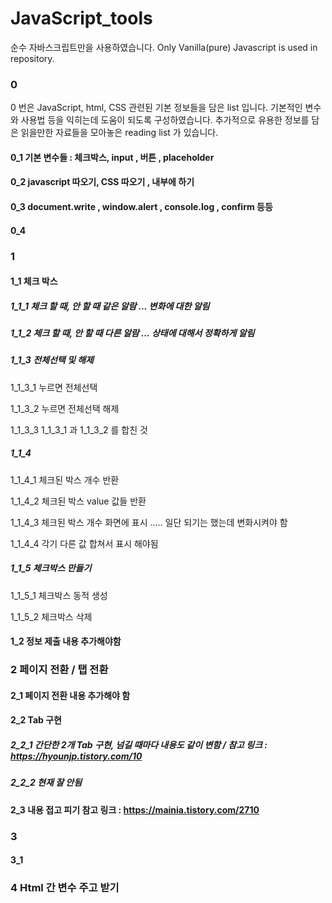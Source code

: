 # JavaScript_tools

순수 자바스크립트만을 사용하였습니다. 
Only Vanilla(pure) Javascript is used in repository. 

### 0

0 번은 JavaScript, html, CSS 관련된 기본 정보들을 담은 list 입니다. 
기본적인 변수와 사용법 등을 익히는데 도움이 되도록 구성하였습니다. 
추가적으로 유용한 정보를 담은 읽을만한 자료들을 모아놓은 reading list 가 있습니다.

#### 0_1 기본 변수들 : 체크박스, input , 버튼 , placeholder

#### 0_2 javascript 따오기, CSS 따오기 , 내부에 하기

#### 0_3 document.write , window.alert , console.log , confirm 등등 

#### 0_4 

### 1 

#### 1_1 체크 박스 

##### 1_1_1 체크 할 때, 안 할 때 같은 알람 ... 변화에 대한 알림

##### 1_1_2 체크 할 때, 안 할 때 다른 알람 ... 상태에 대해서 정확하게 알림 

##### 1_1_3 전체선택 및 해제 

1_1_3_1 누르면 전체선택 

1_1_3_2 누르면 전체선택 해제 

1_1_3_3 1_1_3_1 과 1_1_3_2 를 합친 것 

##### 1_1_4 

1_1_4_1 체크된 박스 개수 반환

1_1_4_2 체크된 박스 value 값들 반환

1_1_4_3 체크된 박스 개수 화면에 표시 ..... 일단 되기는 했는데 변화시켜야 함 

1_1_4_4 각기 다른 값 합쳐서 표시 해야됨

##### 1_1_5 체크박스 만들기 

1_1_5_1 체크박스 동적 생성

1_1_5_2 체크박스 삭제 

#### 1_2 정보 제출 내용 추가해야함

### 2 페이지 전환 / 탭 전환

#### 2_1 페이지 전환  내용 추가해야 함

#### 2_2 Tab 구현

##### 2_2_1 간단한 2개 Tab 구현, 넘길 때마다 내용도 같이 변함 / 참고 링크 : https://hyounjp.tistory.com/10

##### 2_2_2 현재 잘 안됨

#### 2_3 내용 접고 피기 참고 링크 : https://mainia.tistory.com/2710

### 3 

#### 3_1 

### 4 Html 간 변수 주고 받기

